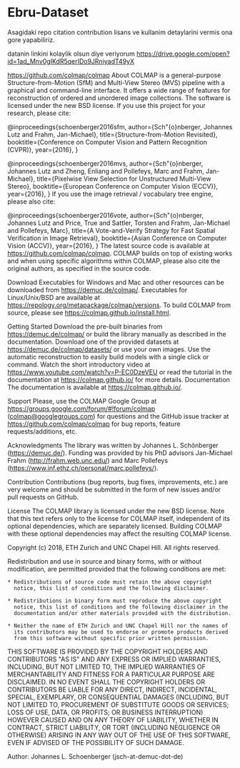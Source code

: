 # Ebru-Dataset

Asagidaki repo citation contribution lisans ve kullanim detaylarini vermis ona gore yapabiliriz. 

datanin linkini kolaylik olsun diye veriyorum 
https://drive.google.com/open?id=1ad_Mnv0gIKdR5qerIDo9JRniyadT49yX

https://github.com/colmap/colmap
About
COLMAP is a general-purpose Structure-from-Motion (SfM) and Multi-View Stereo (MVS) pipeline with a graphical and command-line interface. It offers a wide range of features for reconstruction of ordered and unordered image collections. The software is licensed under the new BSD license. If you use this project for your research, please cite:

@inproceedings{schoenberger2016sfm,
    author={Sch\"{o}nberger, Johannes Lutz and Frahm, Jan-Michael},
    title={Structure-from-Motion Revisited},
    booktitle={Conference on Computer Vision and Pattern Recognition (CVPR)},
    year={2016},
}

@inproceedings{schoenberger2016mvs,
    author={Sch\"{o}nberger, Johannes Lutz and Zheng, Enliang and Pollefeys, Marc and Frahm, Jan-Michael},
    title={Pixelwise View Selection for Unstructured Multi-View Stereo},
    booktitle={European Conference on Computer Vision (ECCV)},
    year={2016},
}
If you use the image retrieval / vocabulary tree engine, please also cite:

@inproceedings{schoenberger2016vote,
    author={Sch\"{o}nberger, Johannes Lutz and Price, True and Sattler, Torsten and Frahm, Jan-Michael and Pollefeys, Marc},
    title={A Vote-and-Verify Strategy for Fast Spatial Verification in Image Retrieval},
    booktitle={Asian Conference on Computer Vision (ACCV)},
    year={2016},
}
The latest source code is available at https://github.com/colmap/colmap. COLMAP builds on top of existing works and when using specific algorithms within COLMAP, please also cite the original authors, as specified in the source code.

Download
Executables for Windows and Mac and other resources can be downloaded from https://demuc.de/colmap/. Executables for Linux/Unix/BSD are available at https://repology.org/metapackage/colmap/versions. To build COLMAP from source, please see https://colmap.github.io/install.html.

Getting Started
Download the pre-built binaries from https://demuc.de/colmap/ or build the library manually as described in the documentation.
Download one of the provided datasets at https://demuc.de/colmap/datasets/ or use your own images.
Use the automatic reconstruction to easily build models with a single click or command.
Watch the short introductory video at https://www.youtube.com/watch?v=P-EC0DzeVEU or read the tutorial in the documentation at https://colmap.github.io/ for more details.
Documentation
The documentation is available at https://colmap.github.io/.

Support
Please, use the COLMAP Google Group at https://groups.google.com/forum/#!forum/colmap (colmap@googlegroups.com) for questions and the GitHub issue tracker at https://github.com/colmap/colmap for bug reports, feature requests/additions, etc.

Acknowledgments
The library was written by Johannes L. Schönberger (https://demuc.de/). Funding was provided by his PhD advisors Jan-Michael Frahm (http://frahm.web.unc.edu/) and Marc Pollefeys (https://www.inf.ethz.ch/personal/marc.pollefeys/).

Contribution
Contributions (bug reports, bug fixes, improvements, etc.) are very welcome and should be submitted in the form of new issues and/or pull requests on GitHub.

License
The COLMAP library is licensed under the new BSD license. Note that this text refers only to the license for COLMAP itself, independent of its optional dependencies, which are separately licensed. Building COLMAP with these optional dependencies may affect the resulting COLMAP license.

Copyright (c) 2018, ETH Zurich and UNC Chapel Hill.
All rights reserved.

Redistribution and use in source and binary forms, with or without
modification, are permitted provided that the following conditions are met:

    * Redistributions of source code must retain the above copyright
      notice, this list of conditions and the following disclaimer.

    * Redistributions in binary form must reproduce the above copyright
      notice, this list of conditions and the following disclaimer in the
      documentation and/or other materials provided with the distribution.

    * Neither the name of ETH Zurich and UNC Chapel Hill nor the names of
      its contributors may be used to endorse or promote products derived
      from this software without specific prior written permission.

THIS SOFTWARE IS PROVIDED BY THE COPYRIGHT HOLDERS AND CONTRIBUTORS "AS IS"
AND ANY EXPRESS OR IMPLIED WARRANTIES, INCLUDING, BUT NOT LIMITED TO, THE
IMPLIED WARRANTIES OF MERCHANTABILITY AND FITNESS FOR A PARTICULAR PURPOSE
ARE DISCLAIMED. IN NO EVENT SHALL THE COPYRIGHT HOLDERS OR CONTRIBUTORS BE
LIABLE FOR ANY DIRECT, INDIRECT, INCIDENTAL, SPECIAL, EXEMPLARY, OR
CONSEQUENTIAL DAMAGES (INCLUDING, BUT NOT LIMITED TO, PROCUREMENT OF
SUBSTITUTE GOODS OR SERVICES; LOSS OF USE, DATA, OR PROFITS; OR BUSINESS
INTERRUPTION) HOWEVER CAUSED AND ON ANY THEORY OF LIABILITY, WHETHER IN
CONTRACT, STRICT LIABILITY, OR TORT (INCLUDING NEGLIGENCE OR OTHERWISE)
ARISING IN ANY WAY OUT OF THE USE OF THIS SOFTWARE, EVEN IF ADVISED OF THE
POSSIBILITY OF SUCH DAMAGE.

Author: Johannes L. Schoenberger (jsch-at-demuc-dot-de)